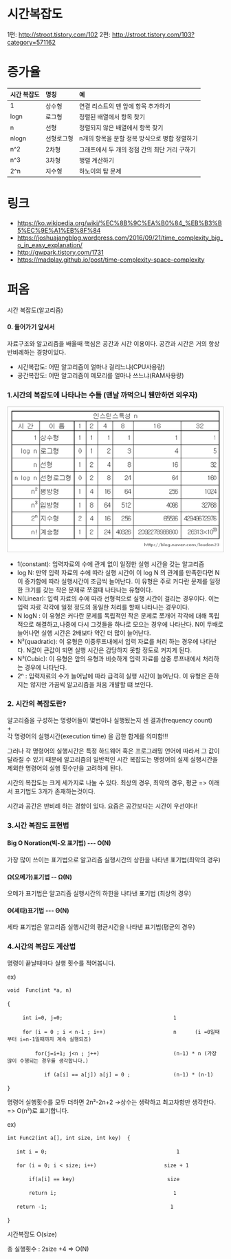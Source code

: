# 시간복잡도

1편: http://stroot.tistory.com/102
2편: http://stroot.tistory.com/103?category=571162

# 증가율

| 시간 복잡도 | 명칭 | 예 |
|:-------------|:-------------|:-----|
| 1 | 상수형 | 연결 리스트의 맨 앞에 항목 추가하기 |
| logn | 로그형 | 정렬된 배열에서 항목 찾기 |
| n | 선형 | 정렬되지 않은 배열에서 항목 찾기 |
| nlogn | 선형로그형 | n개의 항목을 분할 정복 방식으로 병합 정렬하기 |
| n^2 | 2차형 | 그래프에서 두 개의 정점 간의 최단 거리 구하기 |
| n^3 | 3차형 | 행렬 계산하기 |
| 2^n | 지수형 | 하노이의 탑 문제 |

# 링크
- https://ko.wikipedia.org/wiki/%EC%8B%9C%EA%B0%84_%EB%B3%B5%EC%9E%A1%EB%8F%84
- https://joshuajangblog.wordpress.com/2016/09/21/time_complexity_big_o_in_easy_explanation/
- http://gwpark.tistory.com/1731
- https://madplay.github.io/post/time-complexity-space-complexity

# 퍼옴
시간 복잡도(알고리즘)
 
#### 0. 들어가기 앞서서
자료구조와 알고리즘을 배울때 핵심은 공간과 시간 이용이다.
공간과 시간은 거의 항상 반비례하는 경향이있다.

- 시간복잡도: 어떤 알고리즘이 얼마나 걸리느냐(CPU사용량)
- 공간복잡도: 어떤 알고리즘이 메모리를 얼마나 쓰느냐(RAM사용량)

### 1.시간의 복잡도에 나타나는 수들 (맨날 까먹으니 웬만하면 외우자)

![](https://github.com/buzzricksons/til/blob/master/_Image/Coding-Interview/as_1-loudon23.gif)

- 1(constant): 입력자료의 수에 관계 없이 일정한 실행 시간을 갖는 알고리즘
- log N: 만약 입력 자료의 수에 따라 실행 시간이 이 log N 의 관계를 만족한다면 N이 증가함에 따라 실행시간이 조금씩 늘어난다. 이 유형은 주로 커다란 문제를 일정한 크기를 갖는 작은 문제로 쪼갤때 나타나는 유형이다.
- N(Linear): 입력 자료의 수에 따라 선형적으로 실행 시간이 걸리는 경우이다. 이는 입력 자료 각각에 일정 정도의 동일한 처리를 할때 나타나는 경우이다.
- N logN : 이 유형은 커다란 문제를 독립적인 작은 문제로 쪼개어 각각에 대해 독립적으로 해결하고,나중에 다시 그것들을 하나로 모으는 경우에 나타난다. N이 두배로 늘어나면 실행 시간은 2배보다 약간 더 많이 늘어난다.
- N²(quadratic): 이 유형은 이중루프내에서 입력 자료를 처리 하는 경우에 나타난다. N값이 큰값이 되면 실행 시간은 감당하지 못할 정도로 커지게 된다.
- N³(Cubic): 이 유형은 앞의 유형과 비슷하게 입력 자료를 삼중 루프내에서 처리하는 경우에 나타난다.
- 2ⁿ : 입력자료의 수가 늘어남에 따라 급격히 실행 시간이 늘어난다. 이 유형은 흔하지는 않지만 가끔씩 알고리즘을 처음 개발할 떄 보인다.

### 2. 시간의 복잡도란?
알고리즘을 구성하는 명령어들이 몇번이나 실행됬는지 센 결과(frequency count)<br>
                      +<br>
각 명령어의 실행시간(execution time) 을 곱한 합계를 의미함!!!
 
그러나 각 명령어의 실행시간은 특정 하드웨어 혹은 프로그래밍 언어에 따라서 그 값이 달라질 수 있기 때문에 알고리즘의 일반적인 시간 복잡도는 명령어의 실제 실행시간을 제외한 명령어의 실행 횟수만을 고려하게 된다.


시간의 복잡도는 크게 세가지로 나눌 수 있다.
최상의 경우, 최악의 경우, 평균 => 이래서 표기법도 3개가 존재하는것이다.

시간과 공간은 반비례 하는 경향이 있다.
요즘은 공간보다는 시간이 우선이다!

### 3.시간 복잡도 표현법
#### Big O Noration(빅-오 표기법) --- O(N)
가장 많이 쓰이는 표기법으로 알고리즘 실행시간의 상한을 나타낸 표기법(최악의 경우)

#### Ω(오메가)표기법 --  Ω(N)
오메가 표기법은 알고리즘 실행시간의 하한을 나타낸 표기법 (최상의 경우)

#### Θ(세타)표기법 --- Θ(N)
세타 표기법은 알고리즘 실행시간의 평균시간을 나타낸 표기법(평균의 경우)

### 4.시간의 복잡도 계산법
명령이 끝날때마다 실행 횟수를 적어봅니다.

ex)
```
void  Func(int *a, n)

{

     int i=0, j=0;                                    1

     for (i = 0 ; i < n-1 ; i++)                      n      (i =0일때부터 i=n-1일때까지 계속 실행되죠)

         for(j=i+1; j<n ; j++)                        (n-1) * n (가장 많이 수행되는 경우를 생각합니다.)

            if (a[i] == a[j]) a[j] = 0 ;              (n-1) * (n-1)

}
```

명령어 실행횟수를 모두 더하면 2n²-2n+2  ->상수는 생략하고 최고차항만 생각한다. => O(n²)로 표기합니다.

 

ex)
```
int Func2(int a[], int size, int key)  {

   int i = 0;                                          1

   for (i = 0; i < size; i++)                      size + 1

       if(a[i] == key)                              size

       return i;                                      1

   return -1;                                        1

}
```

시간복잡도 O(size)

총 실행횟수 : 2size +4  => O(N) 
